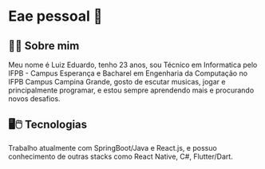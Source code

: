 # Eae pessoal 👋


## 🙋‍♂️ Sobre mim

Meu nome é Luiz Eduardo, tenho 23 anos, sou Técnico em Informatica pelo IFPB - Campus Esperança e Bacharel em Engenharia da Computação no IFPB Campus Campina Grande, gosto de escutar musicas, jogar e principalmente programar, e estou sempre aprendendo mais e procurando novos desafios.

## 🖥🖱 Tecnologias

Trabalho atualmente com SpringBoot/Java e React.js, e possuo conhecimento de outras stacks como React Native, C#, Flutter/Dart.

<!--
**LuizEduardoBP/LuizEduardoBP** is a ✨ _special_ ✨ repository because its `README.md` (this file) appears on your GitHub profile.

Here are some ideas to get you started:

- 🔭 I’m currently working on ...
- 🌱 I’m currently learning ...
- 👯 I’m looking to collaborate on ...
- 🤔 I’m looking for help with ...
- 💬 Ask me about ...
- 📫 How to reach me: ...
- 😄 Pronouns: ...
- ⚡ Fun fact: ...
-->
